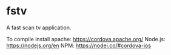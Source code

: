 # fstv
A fast scan tv application.

To compile install apache: https://cordova.apache.org/
                  Node.js: https://nodejs.org/en
                      NPM: https://nodei.co/#cordova-ios
                      
